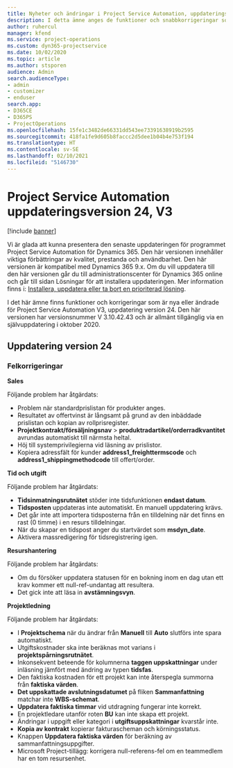 ```yaml
---
title: Nyheter och ändringar i Project Service Automation, uppdateringsversion 24, V3
description: I detta ämne anges de funktioner och snabbkorrigeringar som finns tillgängliga i Project Service Automation, uppdateringsversion 24, V3.
author: ruhercul
manager: kfend
ms.service: project-operations
ms.custom: dyn365-projectservice
ms.date: 10/02/2020
ms.topic: article
ms.author: stsporen
audience: Admin
search.audienceType:
- admin
- customizer
- enduser
search.app:
- D365CE
- D365PS
- ProjectOperations
ms.openlocfilehash: 15fe1c3482de66331dd543ee73391638919b2595
ms.sourcegitcommit: 418fa1fe9d605b8faccc2d5dee1b04b4e753f194
ms.translationtype: HT
ms.contentlocale: sv-SE
ms.lasthandoff: 02/10/2021
ms.locfileid: "5146730"
---
```

# <a name="project-service-automation-update-release-24-v3"></a>Project Service Automation uppdateringsversion 24, V3

[!include [banner](../includes/psa-now-project-operations.md)]

Vi är glada att kunna presentera den senaste uppdateringen för programmet Project Service Automation för Dynamics 365. Den här versionen innehåller viktiga förbättringar av kvalitet, prestanda och användbarhet. Den här versionen är kompatibel med Dynamics 365 9.x. Om du vill uppdatera till den här versionen går du till administrationscenter för Dynamics 365 online och går till sidan Lösningar för att installera uppdateringen. Mer information finns i: [Installera, uppdatera eller ta bort en prioriterad lösning](https://docs.microsoft.com/power-platform/admin/install-remove-preferred-solution).

I det här ämne finns funktioner och korrigeringar som är nya eller ändrade för Project Service Automation V3, uppdatering version 24. Den här versionen har versionsnummer V 3.10.42.43 och är allmänt tillgänglig via en självuppdatering i oktober 2020.

## <a name="update-release-24"></a>Uppdatering version 24

### <a name="bug-fixes"></a>Felkorrigeringar

**Sales**

Följande problem har åtgärdats:

- Problem när standardprislistan för produkter anges.
- Resultatet av offertvinst är långsamt på grund av den inbäddade prislistan och kopian av rollprisregister.
- **Projektkontrakt/försäljningsnav** > **produktradartikel/orderradkvantitet** avrundas automatiskt till närmsta heltal.
- Höj till systemprivilegierna vid läsning av prislistor.
- Kopiera adressfält för kunder **address1_freighttermscode** och **address1_shippingmethodcode** till offert/order. 


**Tid och utgift**

Följande problem har åtgärdats:

- **Tidsinmatningsrutnätet** stöder inte tidsfunktionen **endast datum**.
- **Tidsposten** uppdateras inte automatiskt. En manuell uppdatering krävs.
- Det går inte att importera tidsposterna från en tilldelning när det finns en rast (0 timme) i en resurs tilldelningar.
- När du skapar en tidspost anger du startvärdet som **msdyn_date**.
- Aktivera massredigering för tidsregistrering igen.

**Resurshantering**

Följande problem har åtgärdats:

- Om du försöker uppdatera statusen för en bokning inom en dag utan ett krav kommer ett null-ref-undantag att resultera.
- Det gick inte att läsa in **avstämningsvyn**.


**Projektledning**

Följande problem har åtgärdats:

- I **Projektschema** när du ändrar från **Manuell** till **Auto** slutförs inte spara automatiskt.
- Utgiftskostnader ska inte beräknas mot varians i **projektspårningsrutnätet**.
- Inkonsekvent beteende för kolumnerna **taggen uppskattningar** under inläsning jämfört med ändring av typen **tidsfas**.
- Den faktiska kostnaden för ett projekt kan inte återspegla summorna från **faktiska värden**.
- **Det uppskattade avslutningsdatumet** på fliken **Sammanfattning** matchar inte **WBS-schemat**.
- **Uppdatera faktiska timmar** vid utdragning fungerar inte korrekt.
- En projektledare utanför roten **BU** kan inte skapa ett projekt.
- Ändringar i uppgift eller kategori i **utgiftsuppskattningar** kvarstår inte.
- **Kopia av kontrakt** kopierar fakturascheman och körningsstatus.
- Knappen **Uppdatera faktiska värden** för beräkning av sammanfattningsuppgifter.
- Microsoft Project-tillägg: korrigera null-referens-fel om en teammedlem har en tom resursenhet.

